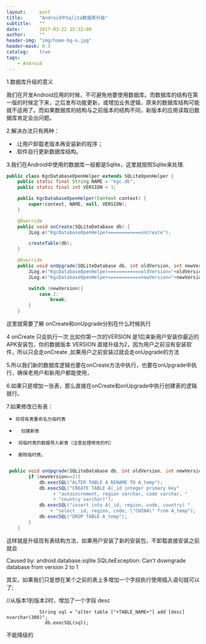 ```yaml
---
layout:     post
title:      "Android中Sqlite数据库升级"
subtitle:   ""
date:       2017-03-22 15:32:00
author:     ""
header-img: "img/home-bg-o.jpg"
header-mask: 0.3
catalog:    true
tags:
    - Android
---
```




1.数据库升级的意义

我们在开发Android应用的时候，不可避免地要使用数据库。而数据库的结构在第一版的时候定下来，之后发布功能更新，或增加业务逻辑，原来的数据库结构可能就不适用了。而如果数据库的结构与之前版本的结构不同，新版本的应用读取旧数据库肯定会出问题。

2.解决办法只有两种：
- .让用户卸载老版本再安装新的程序；
- .软件自行更新数据库结构。


3.我们在Android中使用的数据库一般都是Sqlite，这里就按照Sqlite来处理.

```java
public class KgcDatabaseOpenHelper extends SQLiteOpenHelper {
    public static final String NAME = "kgc.db";
    public static final int VERSION = 1;

    public KgcDatabaseOpenHelper(Context context) {
        super(context, NAME, null, VERSION);
    }

    @Override
    public void onCreate(SQLiteDatabase db) {
        JLog.e("KgcDatabaseOpenHelper============onCreate");

        createTable(db);
    }

    @Override
    public void onUpgrade(SQLiteDatabase db, int oldVersion, int newVersion) {
        JLog.e("KgcDatabaseOpenHelper============oldVersion="+oldVersion);
        JLog.e("KgcDatabaseOpenHelper============newVersion="+newVersion);

        switch (newVersion){
            case 2:
                break;
        }
    }

```
这里就需要了解 onCreate和onUpgrade分别在什么时候执行

4 onCreate 只会执行一次
           比如你第一次的VERSION 是1后来新用户安装你最近的APK安装包，你的数据版本     VERSION 直接升级为2，因为用户之前没有安装软件，所以只会走onCreate ,如果用户之前安装过就会走onUpgrade的方法



5.所以我们新的数据库逻辑也要在onCreate方法中执行，也要在onUpgrade中执行，确保老用户和新用户都能使用，

6.如果只是增加一张表，那么直接在onCreate和onUpgrade中执行创建表的逻辑就行。


7.如果修改已有表：


-     将现有表重命名为临时表
-       创建新表
-      将临时表的数据导入新表（注意处理修改的列）
-      删除临时表。





```java

 public void onUpgrade(SQLiteDatabase db, int oldVersion, int newVersion) {
        if (newVersion==2){
            db.execSQL("ALTER TABLE A RENAME TO A_temp");
            db.execSQL("CREATE TABLE A(_id integer primary key"
                 + "autoincrement, region varchar, code varchar, "
                 + "country varchar)");
            db.execSQL("insert into A(_id, region, code, country) "
                + "select _id, region, code, \"CHINA\" from A_temp");
            db.execSQL("DROP TABLE A_temp");
        }
    }

```
这样就是升级现有表结构方法，如果用户安装了新的安装包，不卸载直接安装之前就会

   Caused by: android.database.sqlite.SQLiteException: Can't downgrade database from version 2 to 1


其实，如果我们只是想在某个之前的表上多增加一个字段执行使用插入语句就可以了;



 //从版本1到版本2时，增加了一个字段 desc



                String sql = "alter table ["+TABLE_NAME+"] add [desc] nvarchar(300)";
                  db.execSQL(sql);

不能降级的